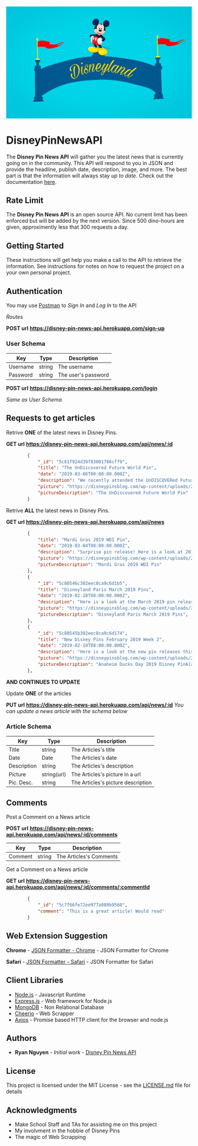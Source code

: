 ![Banner](/docs/DisneyPic.jpg)
# DisneyPinNewsAPI

The **Disney Pin News API** will gather you the latest news that is currently going on in the community. This API will respond to you in JSON and provide the headline, publish date, description, image, and more. The best part is that the information will always stay *up to date*. Check out the documentation [here](https://girugacode.github.io/Disney-Pin-News-API/).

## Rate Limit

The **Disney Pin News API** is an open source API. No current limit has been enforced but will be added by the next version. Since 500 dino-hours are given, approximently less that 300 requests a day. 

## Getting Started

These instructions will get help you make a call to the API to retrieve the information. See instructions for notes on how to request the project on a your own personal project.

## Authentication
You may use [Postman](https://www.getpostman.com/) to *Sign In* and *Log In* to the API

*Routes*

**POST url** __https://disney-pin-news-api.herokuapp.com/sign-up__

### User Schema

| Key         | Type         | Description                                                           |
|-------------|--------------|-----------------------------------------------------------------------|
| Username    |    string    | The username                                                          |
| Password    |    string    | The user's password                                                   |

**POST url** __https://disney-pin-news-api.herokuapp.com/login__

*Same as User Schema*

## Requests to get articles

Retrive **ONE** of the latest news in Disney Pins.

**GET url** __https://disney-pin-news-api.herokuapp.com/api/news/:id__

```JSON
        {
            "_id": "5c81f924d39f83001786cff9",
            "title": "The UnDiscovered Future World Pin",
            "date": "2019-03-06T00:00:00.000Z",
            "description": "We recently attended the UnDISCOVERed Future World Tour at Walt Disney World. On this tour you learn about Walt Disney’s original idea for Epcot, how the park has evolved and explore backstage areas! All guests receive a pin that we want to share with you.It features a monorail, Spaceship Earth and reads: The UnDISCOVERed Future World. Pin-on-pin design and it is an open edition. It can only be obtained by attending the tour.Some of our favorite parts were seeing the HP Lounge above Mission: Space attraction, walking through the costuming department at Epcot, and seeing the construction for the new Space restaurant behind Test Track!We highly recommend this tour if you’re a fan of Walt Disney history and Epcot. Click here to learn more.-Disney Pins Blog",
            "picture": "https://disneypinsblog.com/wp-content/uploads/2019/03/The-UnDiscovered-Future-World-Pin.jpg",
            "pictureDescription": "The UnDiscovered Future World Pin"
        }
```

Retrive **ALL** the latest news in Disney Pins.

**GET url** __https://disney-pin-news-api.herokuapp.com/api/news__
```JSON
        {
            "title": "Mardi Gras 2019 WDI Pin",
            "date": "2019-03-04T08:00:00.000Z",
            "description": "Surprise pin release! Here is a look at 2019 Mardi Gras pin at Mickey’s of Glendale! Retail price is $24.95 and the LE size is 250. Available only to Disney Cast Members.This pin features Naveen, Tiana & Louis from Disney’s Princess and the Frog. Click here to view the Mickey’s of Glendale pin category.-Disney Pins Blog",
            "picture": "https://disneypinsblog.com/wp-content/uploads/2019/03/Mardi-Gras-2019-WDI-Pin.jpg",
            "pictureDescription": "Mardi Gras 2019 WDI Pin"
        },
        {
            "_id": "5c80546c302eec8ca9c6d1b5",
            "title": "Disneyland Paris March 2019 Pins",
            "date": "2019-02-28T08:00:00.000Z",
            "description": "Here is a look at the March 2019 pin releases at DLP. This month includes Captain Marvel, St. Patrick’s Day, Princesses Day and more!Click here to view all Disneyland Paris pins.-Disney Pins Blog",
            "picture": "https://disneypinsblog.com/wp-content/uploads/2019/02/Disneyland-Paris-March-2019-Pins-724x1024.jpg",
            "pictureDescription": "Disneyland Paris March 2019 Pins",
        },
        {
            "_id": "5c80545b302eec8ca9c6d174",
            "title": "New Disney Pins February 2019 Week 2",
            "date": "2019-02-10T08:00:00.000Z",
            "description": "Here is a look at the new pin releases this week at Disney Parks.In case you missed it:DPB Community | DPB Podcast| DPBStore.com-Disney Pins Blog",
            "picture": "https://disneypinsblog.com/wp-content/uploads/2019/02/Anaheim-Ducks-Day-2019-Disney-Pin-1.png",
            "pictureDescription": "Anaheim Ducks Day 2019 Disney PinAladdin Kingdom Consoles PinPresidents’ Day 2019 Disney PinWinnie the Pooh Balloon PinMarie Lady Disney PinGadget Hackwrench Disney PinMuppet Babies Disney PinPua and Hei Hei Disney Pin",
        },
```
**AND CONTINUES TO UPDATE**

Update **ONE** of the articles

**PUT url**  __https://disney-pin-news-api.herokuapp.com/api/news/:id__
*You can update a news article with the schema below*

### Article Schema

| Key         | Type         | Description                                                           |
|-------------|--------------|-----------------------------------------------------------------------|
| Title       |    string    | The Articles's title                                                  |
| Date        |     Date     | The Articles's date                                                   |
| Description |    string    | The Articles's description                                            |
| Picture     |  string(url) | The Articles's picture in a url                                       |
| Pic. Desc.  |    string    | The Articles's picture description                                    |

## Comments
Post a Comment on a News article

**POST url** __https://disney-pin-news-api.herokuapp.com/api/news/:id/comments__

| Key         | Type         | Description                                                           |
|-------------|--------------|-----------------------------------------------------------------------|
| Comment     |    string    | The Articles's Comments                                               |

Get a Comment on a News article

**GET url** __https://disney-pin-news-api.herokuapp.com/api/news/:id/comments/:commentId__
```JSON
        {
            "_id": "5c7f66fe72ee977a089b9560",
            "comment": "This is a great article! Would read"
        }
```


## Web Extension Suggestion
**Chrome** - [JSON Formatter - Chrome](https://chrome.google.com/webstore/detail/json-formatter/bcjindcccaagfpapjjmafapmmgkkhgoa?hl=en) - JSON Formatter for Chrome

**Safari** - [JSON Formatter - Safari](https://safari-extensions.apple.com/details/?id=com.marcdonkers.asinijsonviewer) - JSON Formatter for Safari

## Client Libraries

* [Node.js](https://nodejs.org/dist/latest-v11.x/docs/api/) - Javascript Runtime
* [Express.js](https://expressjs.com/) - Web framework for Node.js
* [MongoDB](https://www.mongodb.com/) - Non Relational Database
* [Cheerio](https://cheerio.js.org/) - Web Scrapper
* [Axios](https://www.npmjs.com/package/axios) - Promise based HTTP client for the browser and node.js

## Authors

* **Ryan Nguyen** - *Initial work* - [Disney Pin News API](https://github.com/GirugaCode/Disney-Pin-New-API)

## License

This project is licensed under the MIT License - see the [LICENSE.md](LICENSE.md) file for details

## Acknowledgments

* Make School Staff and TAs for assisting me on this project
* My involvment in the hobbie of Disney Pins
* The magic of Web Scrapping
